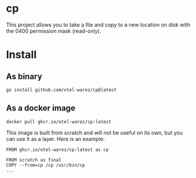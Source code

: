 # cp

This project allows you to take a file and copy to a new location on disk with the 0400 permission mask (read-only).

# Install

## As binary

```bash
go install github.com/otel-warez/cp@latest
```

## As a docker image

```
docker pull ghcr.io/otel-warez/cp:latest
```

This image is built from scratch and will not be useful on its own, but you can use it as a layer. Here is an example:

```
FROM ghcr.io/otel-warez/cp:latest as cp

FROM scratch as final
COPY --from=cp /cp /usr/bin/cp
...
```